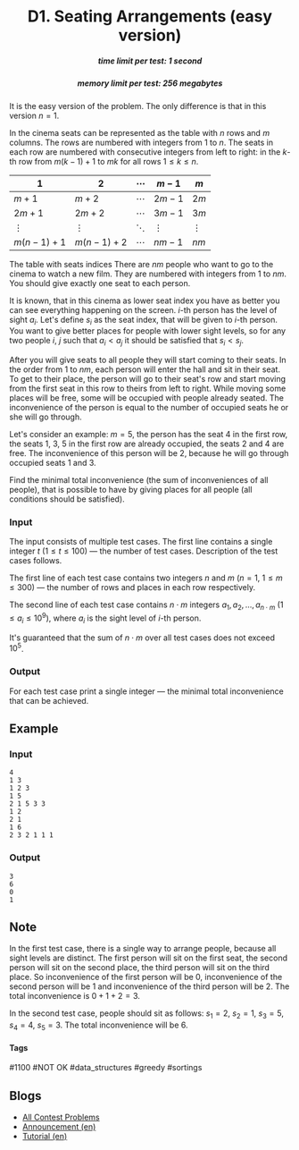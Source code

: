 <h1 style='text-align: center;'> D1. Seating Arrangements (easy version) </h1>

<h5 style='text-align: center;'>time limit per test: 1 second</h5>
<h5 style='text-align: center;'>memory limit per test: 256 megabytes</h5>

It is the easy version of the problem. The only difference is that in this version $n = 1$.

In the cinema seats can be represented as the table with $n$ rows and $m$ columns. The rows are numbered with integers from $1$ to $n$. The seats in each row are numbered with consecutive integers from left to right: in the $k$-th row from $m (k - 1) + 1$ to $m k$ for all rows $1 \le k \le n$.

 

| $1$ | $2$ | $\cdots$ | $m - 1$ | $m$ |
| --- | --- | --- | --- | --- |
| $m + 1$ | $m + 2$ | $\cdots$ | $2 m - 1$ | $2 m$ |
| $2m + 1$ | $2m + 2$ | $\cdots$ | $3 m - 1$ | $3 m$ |
| $\vdots$ | $\vdots$ | $\ddots$ | $\vdots$ | $\vdots$ |
| $m (n - 1) + 1$ | $m (n - 1) + 2$ | $\cdots$ | $n m - 1$ | $n m$ |

 The table with seats indices There are $nm$ people who want to go to the cinema to watch a new film. They are numbered with integers from $1$ to $nm$. You should give exactly one seat to each person.

It is known, that in this cinema as lower seat index you have as better you can see everything happening on the screen. $i$-th person has the level of sight $a_i$. Let's define $s_i$ as the seat index, that will be given to $i$-th person. You want to give better places for people with lower sight levels, so for any two people $i$, $j$ such that $a_i < a_j$ it should be satisfied that $s_i < s_j$.

After you will give seats to all people they will start coming to their seats. In the order from $1$ to $nm$, each person will enter the hall and sit in their seat. To get to their place, the person will go to their seat's row and start moving from the first seat in this row to theirs from left to right. While moving some places will be free, some will be occupied with people already seated. The inconvenience of the person is equal to the number of occupied seats he or she will go through.

Let's consider an example: $m = 5$, the person has the seat $4$ in the first row, the seats $1$, $3$, $5$ in the first row are already occupied, the seats $2$ and $4$ are free. The inconvenience of this person will be $2$, because he will go through occupied seats $1$ and $3$.

Find the minimal total inconvenience (the sum of inconveniences of all people), that is possible to have by giving places for all people (all conditions should be satisfied).

### Input

The input consists of multiple test cases. The first line contains a single integer $t$ ($1 \le t \le 100$) — the number of test cases. Description of the test cases follows.

The first line of each test case contains two integers $n$ and $m$ ($n = 1$, $1 \le m \le 300$) — the number of rows and places in each row respectively.

The second line of each test case contains $n \cdot m$ integers $a_1, a_2, \ldots, a_{n \cdot m}$ ($1 \le a_i \le 10^9$), where $a_i$ is the sight level of $i$-th person.

It's guaranteed that the sum of $n \cdot m$ over all test cases does not exceed $10^5$.

### Output

For each test case print a single integer — the minimal total inconvenience that can be achieved.

## Example

### Input


```text
4
1 3
1 2 3
1 5
2 1 5 3 3
1 2
2 1
1 6
2 3 2 1 1 1
```
### Output


```text
3
6
0
1
```
## Note

In the first test case, there is a single way to arrange people, because all sight levels are distinct. The first person will sit on the first seat, the second person will sit on the second place, the third person will sit on the third place. So inconvenience of the first person will be $0$, inconvenience of the second person will be $1$ and inconvenience of the third person will be $2$. The total inconvenience is $0 + 1 + 2 = 3$.

In the second test case, people should sit as follows: $s_1 = 2$, $s_2 = 1$, $s_3 = 5$, $s_4 = 4$, $s_5 = 3$. The total inconvenience will be $6$.



#### Tags 

#1100 #NOT OK #data_structures #greedy #sortings 

## Blogs
- [All Contest Problems](../Codeforces_Global_Round_16.md)
- [Announcement (en)](../blogs/Announcement_(en).md)
- [Tutorial (en)](../blogs/Tutorial_(en).md)
